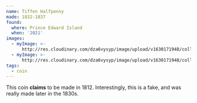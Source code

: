 ```yaml
---
name: Tiffen Halfpenny
made: 1832-1837
found:
  where: Prince Edward Island
  when: '2021'
images:
  - myImage: >-
      http://res.cloudinary.com/dza6vysyp/image/upload/v1630171948/collection/coins/tiffan-halfpenny/849F9129-DF13-4BF3-96F1-CBEC2F477872_1_105_c_adobespark_pn4mb5.png
  - myImage: >-
      http://res.cloudinary.com/dza6vysyp/image/upload/v1630171948/collection/coins/tiffan-halfpenny/A68BBCE9-845C-4BDD-8AEE-6A068836025B_1_105_c_adobespark_skbkxv.png
tags:
  - coin
---
```

This coin **claims** to be made in 1812. Interestingly, this is a fake, and was really made later in the 1830s. 
